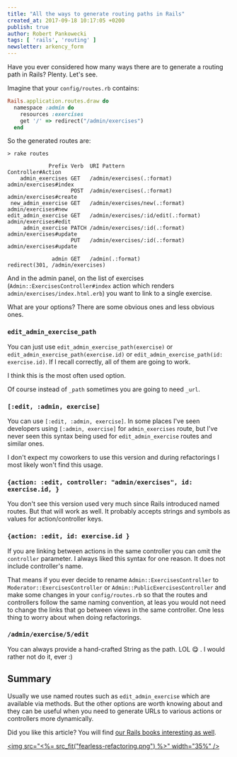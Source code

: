 ```yaml
---
title: "All the ways to generate routing paths in Rails"
created_at: 2017-09-18 10:17:05 +0200
publish: true
author: Robert Pankowecki
tags: [ 'rails', 'routing' ]
newsletter: arkency_form
---
```


Have you ever considered how many ways there are to generate a routing path in Rails? Plenty. Let's see.

<!-- more -->

Imagine that your `config/routes.rb` contains:

```ruby
Rails.application.routes.draw do
  namespace :admin do
    resources :exercises
    get '/' => redirect("/admin/exercises")
  end
```

So the generated routes are:

```
> rake routes

             Prefix Verb  URI Pattern                         Controller#Action
    admin_exercises GET   /admin/exercises(.:format)          admin/exercises#index
                    POST  /admin/exercises(.:format)          admin/exercises#create
 new_admin_exercise GET   /admin/exercises/new(.:format)      admin/exercises#new
edit_admin_exercise GET   /admin/exercises/:id/edit(.:format) admin/exercises#edit
     admin_exercise PATCH /admin/exercises/:id(.:format)      admin/exercises#update
                    PUT   /admin/exercises/:id(.:format)      admin/exercises#update

              admin GET   /admin(.:format)                    redirect(301, /admin/exercises)
```

And in the admin panel, on the list of exercises (`Admin::ExercisesController#index` action which renders `admin/exercises/index.html.erb`) you want to link to a single exercise.

What are your options? There are some obvious ones and less obvious ones.

### `edit_admin_exercise_path`

You can just use `edit_admin_exercise_path(exercise)` or `edit_admin_exercise_path(exercise.id)` or `edit_admin_exercise_path(id: exercise.id)`. If I recall correctly, all of them are going to work.

I think this is the most often used option.

Of course instead of `_path` sometimes you are going to need `_url`.

### `[:edit, :admin, exercise]`

You can use `[:edit, :admin, exercise]`. In some places I've seen developers using `[:admin, exercise]` for `admin_exercises` route, but I've never seen this syntax being used for `edit_admin_exercise` routes and similar ones.

I don't expect my coworkers to use this version and during refactorings I most likely won't find this usage.

### `{action: :edit, controller: "admin/exercises", id: exercise.id, }`

You don't see this version used very much since Rails introduced named routes. But that will work as well. It probably accepts strings and symbols as values for action/controller keys.

### `{action: :edit, id: exercise.id }`

If you are linking between actions in the same controller you can omit the `controller` parameter. I always liked this syntax for one reason. It does not include controller's name.

That means if you ever decide to rename `Admin::ExercisesController` to `Moderator::ExercisesController` or `Admin::PublicExercisesController` and make some changes in your `config/routes.rb` so that the routes and controllers follow the same naming convention, at leas you would not need to change the links that go between views in the same controller. One less thing to worry about when doing refactorings.

### `/admin/exercise/5/edit`

You can always provide a hand-crafted String as the path. LOL 😋 . I would rather not do it, ever :)

## Summary

Usually we use named routes such as `edit_admin_exercise` which are available via methods. But the other options are worth knowing about and they can be useful when you need to generate URLs to various actions or controllers more dynamically.

Did you like this article? You will find [our Rails books interesting as well](/products).

<a href="http://rails-refactoring.com"><img src="<%= src_fit("fearless-refactoring.png") %>" width="35%" />
